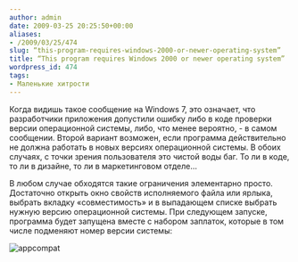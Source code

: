 ```yaml
---
author: admin
date: 2009-03-25 20:25:50+00:00
aliases:
- /2009/03/25/474
slug: “this-program-requires-windows-2000-or-newer-operating-system”
title: “This program requires Windows 2000 or newer operating system”
wordpress_id: 474
tags:
- Маленькие хитрости
---
```


Когда видишь такое сообщение на Windows 7, это означает, что разработчики приложения допустили ошибку либо в коде проверки версии операционной системы, либо, что менее вероятно, - в самом сообщении. Второй вариант возможен, если программа действительно не должна работать в новых версиях операционной системы. В обоих случаях, с точки зрения пользователя это чистой воды баг. То ли в коде, то ли в дизайне, то ли в маркетинговом отделе…

В любом случае обходятся такие ограничения элементарно просто. Достаточно открыть окно свойств исполняемого файла или ярлыка, выбрать вкладку «совместимость» и в выпадающем списке выбрать нужную версию операционной системы. При следующем запуске, программа будет запущена вместе с набором заплаток, которые в том числе подменяют номер версии системы:

![appcompat](/2009/03/appcompat.png)
